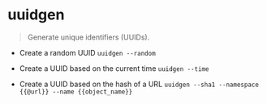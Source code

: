 # uuidgen
> Generate unique identifiers (UUIDs).

- Create a random UUID
`uuidgen --random`

- Create a UUID based on the current time
`uuidgen --time`

- Create a UUID based on the hash of a URL
`uuidgen --sha1 --namespace {{@url}} --name {{object_name}}`
